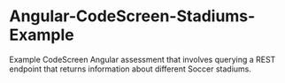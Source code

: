 # Angular-CodeScreen-Stadiums-Example
Example CodeScreen Angular assessment that involves querying a REST endpoint that returns information about different Soccer stadiums.
